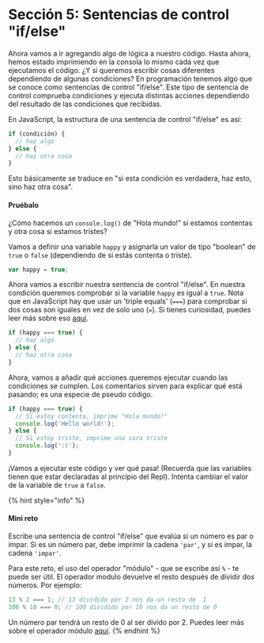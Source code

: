 # Sección 5: Sentencias de control "if/else"

Ahora vamos a ir agregando algo de lógica a nuestro código. Hasta ahora, hemos estado imprimiendo en la consola lo mismo cada vez que ejecutamos el código. ¿Y si queremos escribir cosas diferentes dependiendo de algunas condiciones? En programación tenemos algo que se conoce como sentencias de control "if/else". Este tipo de sentencia de control comprueba condiciones y ejecuta distintas acciones dependiendo del resultado de las condiciones que recibidas.

En JavaScript, la estructura de una sentencia de control "if/else" es así:

```javascript
if (condición) {
  // haz algo
} else {
  // haz otra cosa
}
```

Esto básicamente se traduce en "si esta condición es verdadera, haz esto, sino haz otra cosa".

#### Pruébalo

¿Cómo hacemos un `console.log()` de "Hola mundo!" si estamos contentas y otra cosa si estamos tristes?

Vamos a definir una variable `happy` y asignarla un valor de tipo "boolean" de `true` o `false` \(dependiendo de si estás contenta o triste\).

```javascript
var happy = true;
```

Ahora vamos a escribir nuestra sentencia de control "if/else". En nuestra condición queremos comprobar si la variable `happy` es igual a `true`. Nota que en JavaScript hay que usar un 'triple equals' \(`===`\) para comprobar si dos cosas son iguales en vez de solo uno \(`=`\). Si tienes curiosidad, puedes leer más sobre eso [aquí](http://www.w3schools.com/js/js_operators.asp).

```javascript
if (happy === true) {
  // haz algo
} else {
  // haz otra cosa
}
```

Ahora, vamos a añadir qué acciones queremos ejecutar cuando las condiciones se cumplen. Los comentarios sirven para explicar qué está pasando; es una especie de pseudo código.

```javascript
if (happy === true) {
  // Si estoy contenta, imprime "Hola mundo!"
  console.log('Hello world!');
} else {
  // Si estoy triste, imprime una cara triste
  console.log(':(');
}
```

¡Vamos a ejecutar este código y ver qué pasa! \(Recuerda que las variables tienen que estar declaradas al princípio del Repl\). Intenta cambiar el valor de la variable de `true` a `false`.

{% hint style="info" %}
#### Mini reto

Escribe una sentencia de control "if/else" que evalúa si un número es par o impar. Si es un número par, debe imprimir la cadena `'par'`, y si es impar, la cadena `'impar'`.

Para este reto, el uso del operador "módulo" - que se escribe así `%` - te puede ser útil. El operador modulo devuelve el resto después de dividir dos números. Por ejemplo:

```javascript
13 % 2 === 1; // 13 dividido por 2 nos da un resto de  1
100 % 10 === 0; // 100 dividido por 10 nos da un resto de 0
```

Un número par tendrá un resto de 0 al ser divido por 2. Puedes leer más sobre el operador módulo [aquí](http://www.w3schools.com/js/js_operators.asp).
{% endhint %}

